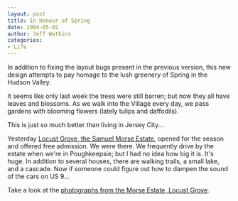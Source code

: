 ```yaml
---
layout: post
title: In Honour of Spring
date: 2004-05-02
author: Jeff Watkins
categories:
- Life
---
```


<p>In addition to fixing the layout bugs present in the previous
version, this new design attempts to pay homage to the lush greenery of
Spring in the Hudson Valley.</p>
<p>It seems like only last week the trees were still barren; but now
they all have leaves and blossoms. As we walk into the Village every
day, we pass gardens with blooming flowers (lately tulips and
daffodils).</p>
<p>This is just so much better than living in Jersey City...</p>
<p>Yesterday <a
href="http://www.morsehistoricsite.org/index.html">Locust Grove, the
Samuel Morse Estate</a>, opened for the season and offered free
admission. We were there. We frequently drive by the estate when we're
in Poughkeepsie; but I had no idea how big it is. It's huge. In
addition to several houses, there are walking trails, a small lake, and
a cascade. Now if someone could figure out how to dampen the sound of
the cars on US 9...</p>
<p>Take a look at the <a
href="http://metrocat.org/photography/the-morse-estate">photographs
from the Morse Estate, Locust Grove</a>.</p>